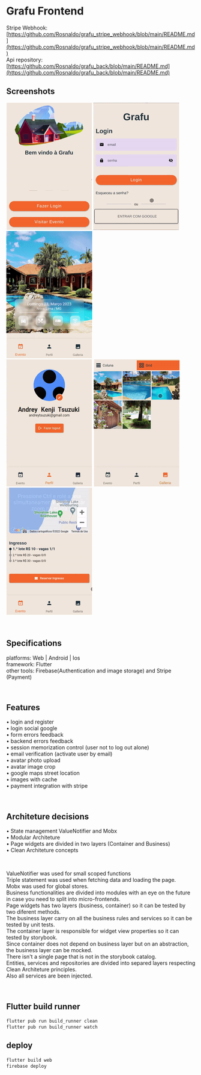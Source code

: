 # Grafu Frontend

Stripe Webhook: [https://github.com/Rosnaldo/grafu_stripe_webhook/blob/main/README.md](https://github.com/Rosnaldo/grafu_stripe_webhook/blob/main/README.md) <br>
Api repository: [https://github.com/Rosnaldo/grafu_back/blob/main/README.md](https://github.com/Rosnaldo/grafu_back/blob/main/README.md)

## Screenshots
![Alt Text](./assets/welcome.gif)
![Alt Text](./assets/form.gif)
![Alt Text](./assets/principal.gif)
<br>
![Alt Text](./assets/profile.gif)
![Alt Text](./assets/gallery.gif)
![Alt Text](./assets/payment.gif)

<br>

## Specifications 
platforms: Web | Android | Ios <br>
framework: Flutter <br>
other tools: Firebase(Authentication and image storage) and Stripe (Payment) <br>

<br>

## Features 
• login and register <br>
• login social google <br>
• form errors feedback <br>
• backend errors feedback <br>
• session memorization control (user not to log out alone) <br>
• email verification (activate user by email) <br>
• avatar photo upload <br>
• avatar image crop <br>
• google maps street location <br>
• images with cache <br>
• payment integration with stripe <br>

<br>

## Architeture decisions
• State management ValueNotifier and Mobx <br>
• Modular Architeture <br>
• Page widgets are divided in two layers (Container and Business) <br>
• Clean Architeture concepts <br>

<br>

ValueNotifier was used for small scoped functions <br>
Triple statement was used when fetching data and loading the page. <br>
Mobx was used for global stores. <br>
Business functionalities are divided into modules with an eye on the future in case you need to split into micro-frontends. <br>
Page widgets has two layers (business, container) so it can be tested by two diferent methods.<br>
The business layer carry on all the business rules and services so it can be tested by unit tests. <br>
The container layer is responsible for widget view properties so it can tested by storybook. <br>
Since container does not depend on business layer but on an abstraction, the business layer can be mocked. <br>
There isn't a single page that is not in the storybook catalog. <br>
Entities, services and repositories are divided into separed layers respecting Clean Architeture principles. <br>
Also all services are been injected. <br>

<br>

## Flutter build runner

```
flutter pub run build_runner clean
flutter pub run build_runner watch
```

## deploy

```
flutter build web
firebase deploy
```
